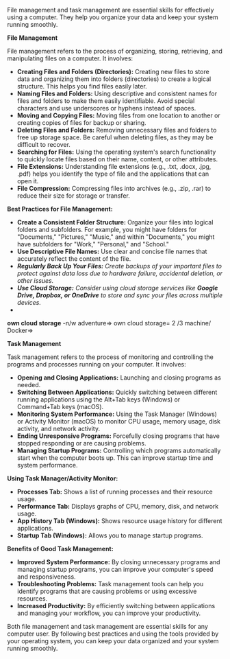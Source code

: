 File management and task management are essential skills for effectively using a computer. They help you organize your data and keep your system running smoothly.

**File Management**

File management refers to the process of organizing, storing, retrieving, and manipulating files on a computer. It involves:

- **Creating Files and Folders (Directories):** Creating new files to store data and organizing them into folders (directories) to create a logical structure. This helps you find files easily later.
- **Naming Files and Folders:** Using descriptive and consistent names for files and folders to make them easily identifiable. Avoid special characters and use underscores or hyphens instead of spaces.
- **Moving and Copying Files:** Moving files from one location to another or creating copies of files for backup or sharing.
- **Deleting Files and Folders:** Removing unnecessary files and folders to free up storage space. Be careful when deleting files, as they may be difficult to recover.
- **Searching for Files:** Using the operating system's search functionality to quickly locate files based on their name, content, or other attributes.
- **File Extensions:** Understanding file extensions (e.g., .txt, .docx, .jpg, .pdf) helps you identify the type of file and the applications that can open it.
- **File Compression:** Compressing files into archives (e.g., .zip, .rar) to reduce their size for storage or transfer.

**Best Practices for File Management:**

- **Create a Consistent Folder Structure:** Organize your files into logical folders and subfolders. For example, you might have folders for "Documents," "Pictures," "Music," and within "Documents," you might have subfolders for "Work," "Personal," and "School."
- **Use Descriptive File Names:** Use clear and concise file names that accurately reflect the content of the file.
- ***Regularly Back Up Your Files:** Create backups of your important files to protect against data loss due to hardware failure, accidental deletion, or other issues.*
- ***Use Cloud Storage:** Consider using cloud storage services like **Google Drive, Dropbox, or OneDrive** to store and sync your files across multiple devices.*
- 
**own cloud storage** -n/w adventure=> own cloud storage= 2 /3 machine/ Docker=>

**Task Management**

Task management refers to the process of monitoring and controlling the programs and processes running on your computer. It involves:

- **Opening and Closing Applications:** Launching and closing programs as needed.
- **Switching Between Applications:** Quickly switching between different running applications using the Alt+Tab keys (Windows) or Command+Tab keys (macOS).
- **Monitoring System Performance:** Using the Task Manager (Windows) or Activity Monitor (macOS) to monitor CPU usage, memory usage, disk activity, and network activity.
- **Ending Unresponsive Programs:** Forcefully closing programs that have stopped responding or are causing problems.
- **Managing Startup Programs:** Controlling which programs automatically start when the computer boots up. This can improve startup time and system performance.

**Using Task Manager/Activity Monitor:**

- **Processes Tab:** Shows a list of running processes and their resource usage.
- **Performance Tab:** Displays graphs of CPU, memory, disk, and network usage.
- **App History Tab (Windows):** Shows resource usage history for different applications.
- **Startup Tab (Windows):** Allows you to manage startup programs.

**Benefits of Good Task Management:**

- **Improved System Performance:** By closing unnecessary programs and managing startup programs, you can improve your computer's speed and responsiveness.
- **Troubleshooting Problems:** Task management tools can help you identify programs that are causing problems or using excessive resources.
- **Increased Productivity:** By efficiently switching between applications and managing your workflow, you can improve your productivity.

Both file management and task management are essential skills for any computer user. By following best practices and using the tools provided by your operating system, you can keep your data organized and your system running smoothly.